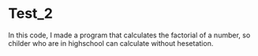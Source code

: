 # Test_2
In this code, I made a program that calculates the factorial of a number, so childer who are in highschool can calculate without hesetation.
